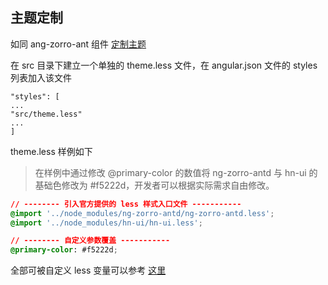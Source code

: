 ## 主题定制

如同 ang-zorro-ant 组件 [定制主题](https://ng.ant.design/version/7.5.x/docs/customize-theme/zh)

在 src 目录下建立一个单独的 theme.less 文件，在 angular.json 文件的 styles 列表加入该文件

```JS
"styles": [
...
"src/theme.less"
...
]
```

theme.less 样例如下

> 在样例中通过修改 @primary-color 的数值将 ng-zorro-antd 与 hn-ui 的基础色修改为 #f5222d，开发者可以根据实际需求自由修改。

```css
// -------- 引入官方提供的 less 样式入口文件 -----------
@import '../node_modules/ng-zorro-antd/ng-zorro-antd.less';
@import '../node_modules/hn-ui/hn-ui.less';

// -------- 自定义参数覆盖 -----------
@primary-color: #f5222d;
```

全部可被自定义 less 变量可以参考 [这里](https://github.com/NG-ZORRO/ng-zorro-antd/blob/master/scripts/site/_site/doc/theme.less)
